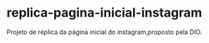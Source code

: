 # replica-pagina-inicial-instagram
Projeto de réplica da página inicial do instagram,proposto pela DIO.
